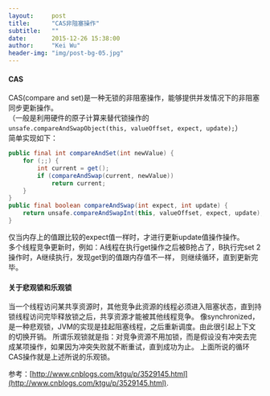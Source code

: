 ```yaml
---
layout:     post
title:      "CAS非阻塞操作"
subtitle:   ""
date:       2015-12-26 15:38:00
author:     "Kei Wu"
header-img: "img/post-bg-05.jpg"
---
```


#### CAS
CAS(compare and set)是一种无锁的非阻塞操作，能够提供并发情况下的非阻塞同步更新操作。  
（一般是利用硬件的原子计算来替代锁操作的``unsafe.compareAndSwapObject(this, valueOffset, expect, update);``）  
简单实现如下：
```Java
public final int compareAndSet(int newValue) {
	for (;;) {
		int current = get();
		if (compareAndSwap(current, newValue))
			return current;
	}
}
public final boolean compareAndSwap(int expect, int update) {
	return unsafe.compareAndSwapInt(this, valueOffset, expect, update);
}
```
仅当内存上的值跟比较的expect值一样时，才进行更新update值操作操作。  
多个线程竞争更新时，例如：A线程在执行get操作之后被B抢占了，B执行完set 2操作时，A继续执行，发现get到的值跟内存值不一样，
则继续循环，直到更新完毕。  
  
#### 关于悲观锁和乐观锁  
当一个线程访问某共享资源时，其他竞争此资源的线程必须进入阻塞状态，直到持锁线程访问完毕释放锁之后，共享资源才能被其他线程竞争。
像synchronized，是一种悲观锁，JVM的实现是挂起阻塞线程，之后重新调度。由此很引起上下文的切换开销。
所谓乐观锁就是指：对竞争资源不用加锁，而是假设没有冲突去完成某项操作，如果因为冲突失败就不断重试，直到成功为止。
上面所说的循环CAS操作就是上述所说的乐观锁。  
  
  
参考：[http://www.cnblogs.com/ktgu/p/3529145.html](http://www.cnblogs.com/ktgu/p/3529145.html).
